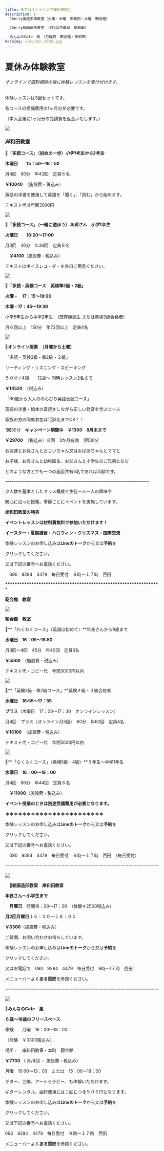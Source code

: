 ```yaml
---
title: まずはオンラインで個別相談🍒
description: |-
  Cherry英語多読教室（火曜・木曜　岸和田・水曜　靭会館）
  　　　
  Cherry絵画造形教室　（月2回月曜日　岸和田）
  　　
  みんなのCafe　風　（月曜日　靭会館・岸和田）　
heroImg: /img/dsc_0725.jpg
---
```

# **夏休み体験教室**　

###### *オンラインで個別相談の後に体験レッスンを受け付けます。*　

体験レッスンは3回セットです。

各コースの受講費用の1ヶ月分が必要です。

（本入会後に1ヶ月分の受講費を返金いたします。）

![](/img/summer-g5cc4d0599_640.jpg)

### **岸和田教室**

🍒**「多読コース」（初めの一歩）*小学1年生から3年生***　　　

**木曜日**　　**15：50～16：50**　

月4回　60分　年42回　定員６名

**￥10040**　（施設費・税込み）

英語の洋書を使用して英語を「聞く」、「読む」から始めます。

テキスト代は年間3000円

![](/img/child-gce7e4085e_640.jpg)

🍒**「多読コース」（一緒に遊ぼう）*年長さん　小学1年生***　

**火曜日**　　**16:20～17:00**  

月3回　40分　年36回　定員８名　

　**￥4100**（施設費・税込み）

テキストはボイスレコーダーを各自ご用意ください。

![](/img/people-g18a216e8e_640.jpg)

🍒**「多読・英検コース　英検準2級・2級」**

**火曜・**　**17：15～19:00**　

**木曜・17：45～19:30**

小学5年生から中学2年生　（既存継続生 または英検3級合格者）

月６回以上　150分　年72回以上　定員4名

![](/img/man-g46fd35049_640.jpg)

🍒**オンライン授業　（月曜から土曜）**

   「多読・英検3級・準2級・２級」　　  

リーディング・リスニング・スピーキング

５０分  / 4回　　12歳～   同時レッスン2名まで     

**￥14520**　（税込み）　

   「60歳から大人ののんびり英語音読コース」

英語の洋書・絵本の音読をしながら正しい発音を学ぶコース

家族の方の同席参加は1回3名までOK！！

1回30分　**キャンペーン期間中　￥1300　8月末まで**

**￥29700**　（税込み）８回　3か月有効　1回30分

お友達とお孫さんとおじいちゃん又はおばあちゃんとママと

お子様、お母さんと幼稚園生、お父さんと小学生のご兄弟となど

どのような方とでも一つの画面共有3名であれば同額です。

**\------------------------------------------------------------------------**

少人数を基本としたクラス構成で生徒一人一人の興味や

関心に沿った授業。季節ごとにイベントを実施しています。

**岸和田教室の特典**

**イベントレッスンは材料費無料で参加いただけます！**

**イースター・夏期講習・ハロウィン・クリスマス・国際交流**　　　

体験レッスンのお申し込みは**Lineのトーク**から又は**予約**を

クリックしてください。

又は下記の番号へお電話ください。

　090　9284　4479　毎日受付　９時～１７時　西田

**\*\*\*\*\*\*\*\*\*\*\*\*\*\*\*\*\*\*\*\*\*\*\*\*\*\*\*\*\*\*\*\*\*\*\*\*\*\*\*\*\*\*\*\*\*\*\*\*\*\*\*\*\*\*\*\*\*\*\*\*\*\*\*\****

**靭会館　教室**　　

![](/img/child-gce7e4085e_640.jpg)

**靭会館　教室**　　

🍒**「わくわくコース」（英語は初めて）**年長さんから9歳まで

**水曜日　16：05～16:50**　

月3回～4回　45分　年40回　定員6名　

**￥5500**　（施設費・税込み）

テキスト代・コピー代　年間3000円以内

![](/img/amusement-gfaf128fad_640.jpg)

🍒**「英検3級・準2級コース」**英検４級・３級合格者

**水曜日　16:55～17：55**　

**プラス**（木曜日　17：00～17：30　オンラインレッスン）

月4回　プラス（オンライン月3回）　60分　年62回　定員4名

**￥16100**　（施設費・税込み）

テキスト代・コピー代　年間5000円以内

![](/img/blonde-g0fc394fcc_640.jpg)

🍒**「らくらくコース」（英検5級・4級）**５年生～中学1年生

**水曜日　18：00～19：00**

月4回　60分　年44回　定員６名

　**￥11000**（施設費・税込み）　　　

**イベント授業のときは別途受講費用が必要となります。**　

**＊＊＊＊＊＊＊＊＊＊＊＊＊＊＊＊＊＊＊＊＊＊＊**

体験レッスンのお申し込みは**Lineのトーク**から又は**予約**を

クリックしてください。

又は下記の番号へお電話ください。

　090　9284　4479　毎日受付　９時～１７時　西田　（毎日受付）

ーーーーーーーーーーーーーーーーーーーーーーーーーーーーーーーーーーーー

![](/img/dsc_0521.jpg)

　🍒**絵画造形教室**　**岸和田教室**

**年長さん～小学生まで** 

　**月曜日**　時間16：00～17：00　（体験￥2500税込み）

**月2回月曜日**１６：００～１８：００

**￥6300**（施設費・税込み）

ご質問、お問い合わせお待ちしています。

体験レッスンのお申し込みは**Lineのトーク**から又は**予約**を

クリックしてください。

又はお電話で　090　9284　4479　毎日受付　9時～1７時　西田

メニューバー**よくある質問**を参照ください。

**ーーーーーーーーーーーーーーーーーーーーーーーーーーーーーーーーーーーー**

![](/img/key-g73526cd3b_640.jpg)

🍒**みんなのCafe　風**

**６歳～18歳のフリースペース**

体験　　月曜　16：00～18：00

（体験　￥3300税込み）

場所：　岸和田教室・本町　靭会館　

**￥7700**    （ 月/4回 ・  施設費・税込み）         

月曜　10:00～13：00　または　15：00～18：00

ギター、三線、アートセラピー、も体験いただけます。

ギターレンタル、画材使用には１回につき５００円となります。

体験レッスンのお申し込みは**Lineのトーク**から又は**予約**を

クリックしてください。

又は下記の番号へお電話ください。

090　9284　4479　毎日受付　９時～１７時　西田　

メニューバー**よくある質問**を参照ください。